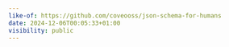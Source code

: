 ```yaml
---
like-of: https://github.com/coveooss/json-schema-for-humans
date: 2024-12-06T00:05:33+01:00
visibility: public
---
```

